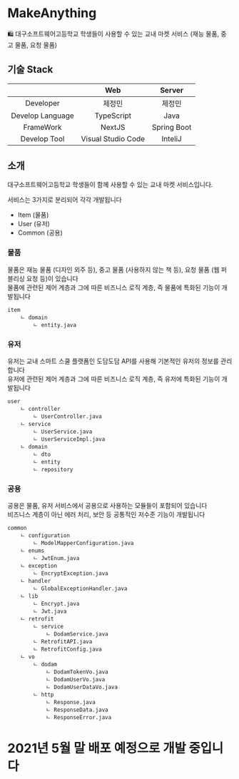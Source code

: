 # MakeAnything
🛍 대구소프트웨어고등학교 학생들이 사용할 수 있는 교내 마켓 서비스 (재능 물품, 중고 물품, 요청 물품)

## 기술 Stack
|                      | Web     | Server        | 
|:--------------------:|:---------------:|:------------------:|
| Developer | 제정민 | 제정민       | 
| Develop Language | TypeScript | Java | 
| FrameWork | NextJS | Spring Boot |
| Develop Tool     | Visual Studio Code  | InteliJ | 

## 소개

대구소프트웨어고등학교 학생들이 함께 사용할 수 있는 교내 마켓 서비스입니다.

서비스는 3가지로 분리되어 각각 개발됩니다
- Item (물품) 
- User (유저)
- Common (공용)

### 물품  
물품은 재능 물품 (디자인 외주 등), 중고 물품 (사용하지 않는 책 등), 요청 물품 (웹 퍼블리싱 요청 등)이 있습니다<br>
물품에 관련된 제어 계층과 그에 따른 비즈니스 로직 계층, 즉 물품에 특화된 기능이 개발됩니다<br>

```
item
    ㄴ domain
        ㄴ entity.java
```

### 유저
유저는 교내 스마트 스쿨 플랫폼인 도담도담 API를 사용해 기본적인 유저의 정보를 관리합니다<br>
유저에 관련된 제어 계층과 그에 따른 비즈니스 로직 계층, 즉 유저에 특화된 기능이 개발됩니다<br>

```
user
    ㄴ controller
        ㄴ UserController.java   
    ㄴ service
        ㄴ UserService.java
        ㄴ UserServiceImpl.java
    ㄴ domain
        ㄴ dto
        ㄴ entity
        ㄴ repository
```

### 공용 
공용은 물품, 유저 서비스에서 공용으로 사용하는 모듈들이 포함되어 있습니다<br>
비즈니스 계층이 아닌 에러 처리, 보안 등 공통적인 저수준 기능이 개발됩니다<br>

```
common
    ㄴ configuration
        ㄴ ModelMapperConfiguration.java
    ㄴ enums
        ㄴ JwtEnum.java
    ㄴ exception
        ㄴ EncryptException.java
    ㄴ handler
        ㄴ GlobalExceptionHandler.java
    ㄴ lib 
        ㄴ Encrypt.java
        ㄴ Jwt.java
    ㄴ retrofit
        ㄴ service
            ㄴ DodamService.java
        ㄴ RetrofitAPI.java
        ㄴ RetrofitConfig.java
    ㄴ vo
        ㄴ dodam
            ㄴ DodamTokenVo.java
            ㄴ DodamUserVo.java
            ㄴ DodamUserDataVo.java
        ㄴ http
            ㄴ Response.java
            ㄴ ResponseData.java
            ㄴ ResponseError.java
```

# 2021년 5월 말 배포 예정으로 개발 중입니다 